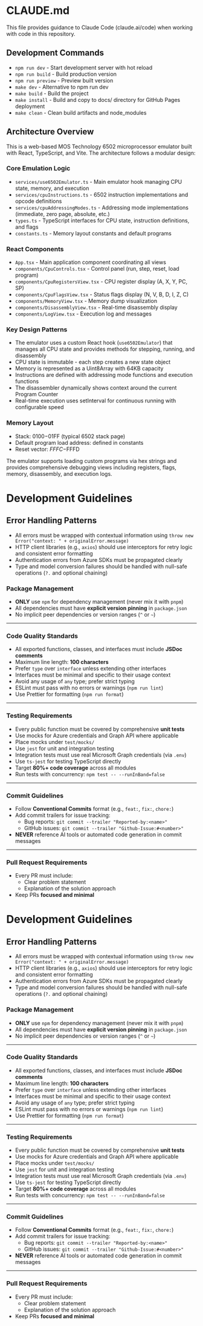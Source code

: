 # CLAUDE.md

This file provides guidance to Claude Code (claude.ai/code) when working with code in this repository.

## Development Commands

- `npm run dev` - Start development server with hot reload
- `npm run build` - Build production version
- `npm run preview` - Preview built version
- `make dev` - Alternative to npm run dev
- `make build` - Build the project
- `make install` - Build and copy to docs/ directory for GitHub Pages deployment
- `make clean` - Clean build artifacts and node_modules

## Architecture Overview

This is a web-based MOS Technology 6502 microprocessor emulator built with React, TypeScript, and Vite. The architecture follows a modular design:

### Core Emulation Logic
- `services/use6502Emulator.ts` - Main emulator hook managing CPU state, memory, and execution
- `services/cpuInstructions.ts` - 6502 instruction implementations and opcode definitions
- `services/cpuAddressingModes.ts` - Addressing mode implementations (immediate, zero page, absolute, etc.)
- `types.ts` - TypeScript interfaces for CPU state, instruction definitions, and flags
- `constants.ts` - Memory layout constants and default programs

### React Components
- `App.tsx` - Main application component coordinating all views
- `components/CpuControls.tsx` - Control panel (run, step, reset, load program)
- `components/CpuRegistersView.tsx` - CPU register display (A, X, Y, PC, SP)
- `components/CpuFlagsView.tsx` - Status flags display (N, V, B, D, I, Z, C)
- `components/MemoryView.tsx` - Memory dump visualization
- `components/DisassemblyView.tsx` - Real-time disassembly display
- `components/LogView.tsx` - Execution log and messages

### Key Design Patterns
- The emulator uses a custom React hook (`use6502Emulator`) that manages all CPU state and provides methods for stepping, running, and disassembly
- CPU state is immutable - each step creates a new state object
- Memory is represented as a Uint8Array with 64KB capacity
- Instructions are defined with addressing mode functions and execution functions
- The disassembler dynamically shows context around the current Program Counter
- Real-time execution uses setInterval for continuous running with configurable speed

### Memory Layout
- Stack: $0100-$01FF (typical 6502 stack page)
- Default program load address: defined in constants
- Reset vector: $FFFC-$FFFD

The emulator supports loading custom programs via hex strings and provides comprehensive debugging views including registers, flags, memory, disassembly, and execution logs.

# Development Guidelines

## Error Handling Patterns

- All errors must be wrapped with contextual information using `throw new Error("context: " + originalError.message)`
- HTTP client libraries (e.g., `axios`) should use interceptors for retry logic and consistent error formatting
- Authentication errors from Azure SDKs must be propagated clearly
- Type and model conversion failures should be handled with null-safe operations (`?.` and optional chaining)

### Package Management

- **ONLY** use `npm` for dependency management (never mix it with `pnpm`)
- All dependencies must have **explicit version pinning** in `package.json`
- No implicit peer dependencies or version ranges (`^` or `~`)

---

### Code Quality Standards

- All exported functions, classes, and interfaces must include **JSDoc comments**
- Maximum line length: **100 characters**
- Prefer `type` over `interface` unless extending other interfaces
- Interfaces must be minimal and specific to their usage context
- Avoid any usage of `any` type; prefer strict typing
- ESLint must pass with no errors or warnings (`npm run lint`)
- Use Prettier for formatting (`npm run format`)

---

### Testing Requirements

- Every public function must be covered by comprehensive **unit tests**
- Use mocks for Azure credentials and Graph API where applicable
- Place mocks under `test/mocks/`
- Use `jest` for unit and integration testing
- Integration tests must use real Microsoft Graph credentials (via `.env`)
- Use `ts-jest` for testing TypeScript directly
- Target **80%+ code coverage** across all modules
- Run tests with concurrency: `npm test -- --runInBand=false`

---

### Commit Guidelines

- Follow **Conventional Commits** format (e.g., `feat:`, `fix:`, `chore:`)
- Add commit trailers for issue tracking:
  - Bug reports: `git commit --trailer "Reported-by:<name>"`
  - GitHub issues: `git commit --trailer "Github-Issue:#<number>"`
- **NEVER** reference AI tools or automated code generation in commit messages

---

### Pull Request Requirements

- Every PR must include:
  - Clear problem statement
  - Explanation of the solution approach
- Keep PRs **focused and minimal**
# Development Guidelines

## Error Handling Patterns

- All errors must be wrapped with contextual information using `throw new Error("context: " + originalError.message)`
- HTTP client libraries (e.g., `axios`) should use interceptors for retry logic and consistent error formatting
- Authentication errors from Azure SDKs must be propagated clearly
- Type and model conversion failures should be handled with null-safe operations (`?.` and optional chaining)

### Package Management

- **ONLY** use `npm` for dependency management (never mix it with `pnpm`)
- All dependencies must have **explicit version pinning** in `package.json`
- No implicit peer dependencies or version ranges (`^` or `~`)

---

### Code Quality Standards

- All exported functions, classes, and interfaces must include **JSDoc comments**
- Maximum line length: **100 characters**
- Prefer `type` over `interface` unless extending other interfaces
- Interfaces must be minimal and specific to their usage context
- Avoid any usage of `any` type; prefer strict typing
- ESLint must pass with no errors or warnings (`npm run lint`)
- Use Prettier for formatting (`npm run format`)

---

### Testing Requirements

- Every public function must be covered by comprehensive **unit tests**
- Use mocks for Azure credentials and Graph API where applicable
- Place mocks under `test/mocks/`
- Use `jest` for unit and integration testing
- Integration tests must use real Microsoft Graph credentials (via `.env`)
- Use `ts-jest` for testing TypeScript directly
- Target **80%+ code coverage** across all modules
- Run tests with concurrency: `npm test -- --runInBand=false`

---

### Commit Guidelines

- Follow **Conventional Commits** format (e.g., `feat:`, `fix:`, `chore:`)
- Add commit trailers for issue tracking:
  - Bug reports: `git commit --trailer "Reported-by:<name>"`
  - GitHub issues: `git commit --trailer "Github-Issue:#<number>"`
- **NEVER** reference AI tools or automated code generation in commit messages

---

### Pull Request Requirements

- Every PR must include:
  - Clear problem statement
  - Explanation of the solution approach
- Keep PRs **focused and minimal**
